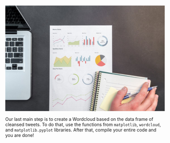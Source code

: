 <!--title={Displaying Word Cloud}-->

![Person Holding Blue Ballpoint Pen On White Notebook](./5_img.jpeg)

Our last main step is to create a Wordcloud based on the data frame of cleansed tweets. To do that, use the functions from `matplotlib`, `wordcloud`, and `matplotlib.pyplot` libraries. After that, compile your entire code and you are done!